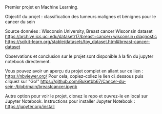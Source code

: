 Premier projet en Machine Learning. 

Objectif du projet : classification des tumeurs malignes et bénignes pour le cancer du sein 

Source données : Wisconsin University, Breast cancer Wisconsin dataset
https://archive.ics.uci.edu/dataset/17/breast+cancer+wisconsin+diagnostic
https://scikit-learn.org/stable/datasets/toy_dataset.html#breast-cancer-dataset

Observations et conclusion sur le projet sont disponible à la fin du jupyter notebook directement. 

Vous pouvez avoir un aperçu du projet complet en allant sur ce lien : https://nbviewer.org/
Pour cela, copiez-collez le lien ci_dessous puis cliquez sur "Go!"
https://github.com/Buketbb67/Cancer-du-sein-/blob/main/breastcancer.ipynb

Autre option pour voir le projet, clonez le repo et ouvrez-le en local sur Jupyter Notebook. 
Instructions pour installer Jupyter Notebook : https://jupyter.org/install
